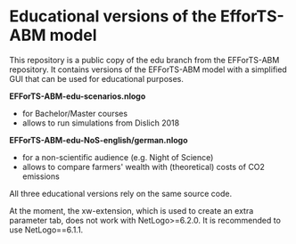 # Educational versions of the EfforTS-ABM model

This repository is a public copy of the edu branch from the EFForTS-ABM repository. 
It contains versions of the EFForTS-ABM model with a simplified GUI that can be used for educational purposes.  

**EFForTS-ABM-edu-scenarios.nlogo**   
- for Bachelor/Master courses  
- allows to run simulations from Dislich 2018  

**EFForTS-ABM-edu-NoS-english/german.nlogo**  
- for a non-scientific audience (e.g. Night of Science)  
- allows to compare farmers' wealth with (theoretical) costs of CO2 emissions  

All three educational versions rely on the same source code.  

At the moment, the xw-extension, which is used to create an extra parameter tab, does not work with NetLogo>=6.2.0. It is recommended to use NetLogo==6.1.1.  
  
  
